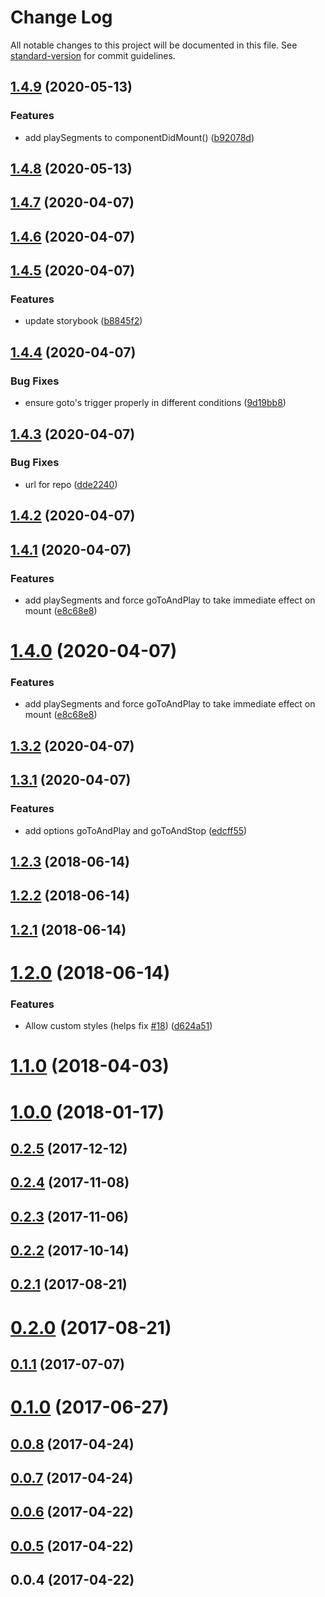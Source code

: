 # Change Log

All notable changes to this project will be documented in this file. See [standard-version](https://github.com/conventional-changelog/standard-version) for commit guidelines.

<a name="1.4.9"></a>
## [1.4.9](https://github.com/SilverFox70/react-lottie-segments/compare/v1.4.8...v1.4.9) (2020-05-13)


### Features

* add playSegments to componentDidMount() ([b92078d](https://github.com/SilverFox70/react-lottie-segments/commit/b92078d))



<a name="1.4.8"></a>
## [1.4.8](https://github.com/SilverFox70/react-lottie-segments/compare/v1.4.7...v1.4.8) (2020-05-13)



<a name="1.4.7"></a>
## [1.4.7](https://github.com/SilverFox70/react-lottie-segments/compare/v1.4.6...v1.4.7) (2020-04-07)



<a name="1.4.6"></a>
## [1.4.6](https://github.com/SilverFox70/react-lottie-segments/compare/v1.4.5...v1.4.6) (2020-04-07)



<a name="1.4.5"></a>
## [1.4.5](https://github.com/SilverFox70/react-lottie-segments/compare/v1.4.4...v1.4.5) (2020-04-07)


### Features

* update storybook ([b8845f2](https://github.com/SilverFox70/react-lottie-segments/commit/b8845f2))



<a name="1.4.4"></a>
## [1.4.4](https://github.com/SilverFox70/react-lottie-segments/compare/v1.4.3...v1.4.4) (2020-04-07)


### Bug Fixes

* ensure goto's trigger properly in different conditions ([9d19bb8](https://github.com/SilverFox70/react-lottie-segments/commit/9d19bb8))



<a name="1.4.3"></a>
## [1.4.3](https://github.com/SilverFox70/react-lottie-segments/compare/v1.4.2...v1.4.3) (2020-04-07)


### Bug Fixes

* url for repo ([dde2240](https://github.com/SilverFox70/react-lottie-segments/commit/dde2240))



<a name="1.4.2"></a>
## [1.4.2](https://github.com/SilverFox70/react-lottie/compare/v1.4.1...v1.4.2) (2020-04-07)



<a name="1.4.1"></a>
## [1.4.1](https://github.com/SilverFox70/react-lottie/compare/v1.3.2...v1.4.1) (2020-04-07)


### Features

* add playSegments and force goToAndPlay to take immediate effect on mount ([e8c68e8](https://github.com/SilverFox70/react-lottie/commit/e8c68e8))



<a name="1.4.0"></a>
# [1.4.0](https://github.com/SilverFox70/react-lottie/compare/v1.3.2...v1.4.0) (2020-04-07)


### Features

* add playSegments and force goToAndPlay to take immediate effect on mount ([e8c68e8](https://github.com/SilverFox70/react-lottie/commit/e8c68e8))



<a name="1.3.2"></a>
## [1.3.2](https://github.com/SilverFox70/react-lottie/compare/v1.3.1...v1.3.2) (2020-04-07)



<a name="1.3.1"></a>
## [1.3.1](https://github.com/SilverFox70/react-lottie/compare/v1.2.3...v1.3.1) (2020-04-07)


### Features

* add options goToAndPlay and goToAndStop ([edcff55](https://github.com/SilverFox70/react-lottie/commit/edcff55))



<a name="1.2.3"></a>
## [1.2.3](https://github.com/chenqingspring/react-lottie/compare/v1.2.2...v1.2.3) (2018-06-14)



<a name="1.2.2"></a>
## [1.2.2](https://github.com/chenqingspring/react-lottie/compare/v1.2.1...v1.2.2) (2018-06-14)



<a name="1.2.1"></a>
## [1.2.1](https://github.com/chenqingspring/react-lottie/compare/v1.2.0...v1.2.1) (2018-06-14)



<a name="1.2.0"></a>
# [1.2.0](https://github.com/chenqingspring/react-lottie/compare/v1.1.0...v1.2.0) (2018-06-14)


### Features

* Allow custom styles (helps fix [#18](https://github.com/chenqingspring/react-lottie/issues/18)) ([d624a51](https://github.com/chenqingspring/react-lottie/commit/d624a51))



<a name="1.1.0"></a>
# [1.1.0](https://github.com/chenqingspring/react-lottie/compare/v1.0.0...v1.1.0) (2018-04-03)



<a name="1.0.0"></a>
# [1.0.0](https://github.com/chenqingspring/react-lottie/compare/v0.2.5...v1.0.0) (2018-01-17)



<a name="0.2.5"></a>
## [0.2.5](https://github.com/chenqingspring/react-lottie/compare/v0.2.4...v0.2.5) (2017-12-12)



<a name="0.2.4"></a>
## [0.2.4](https://github.com/chenqingspring/react-lottie/compare/v0.2.3...v0.2.4) (2017-11-08)



<a name="0.2.3"></a>
## [0.2.3](https://github.com/chenqingspring/react-lottie/compare/v0.2.2...v0.2.3) (2017-11-06)



<a name="0.2.2"></a>
## [0.2.2](https://github.com/chenqingspring/react-lottie/compare/v0.2.1...v0.2.2) (2017-10-14)



<a name="0.2.1"></a>
## [0.2.1](https://github.com/chenqingspring/react-lottie/compare/v0.2.0...v0.2.1) (2017-08-21)



<a name="0.2.0"></a>
# [0.2.0](https://github.com/chenqingspring/react-lottie/compare/v0.1.1...v0.2.0) (2017-08-21)



<a name="0.1.1"></a>
## [0.1.1](https://github.com/chenqingspring/react-lottie/compare/v0.1.0...v0.1.1) (2017-07-07)



<a name="0.1.0"></a>
# [0.1.0](https://github.com/chenqingspring/react-lottie/compare/v0.0.8...v0.1.0) (2017-06-27)



<a name="0.0.8"></a>
## [0.0.8](https://github.com/chenqingspring/react-lottie/compare/v0.0.7...v0.0.8) (2017-04-24)



<a name="0.0.7"></a>
## [0.0.7](https://github.com/chenqingspring/react-lottie/compare/v0.0.6...v0.0.7) (2017-04-24)



<a name="0.0.6"></a>
## [0.0.6](https://github.com/chenqingspring/react-lottie/compare/v0.0.5...v0.0.6) (2017-04-22)



<a name="0.0.5"></a>
## [0.0.5](https://github.com/chenqingspring/react-lottie/compare/v0.0.4...v0.0.5) (2017-04-22)



<a name="0.0.4"></a>
## 0.0.4 (2017-04-22)
